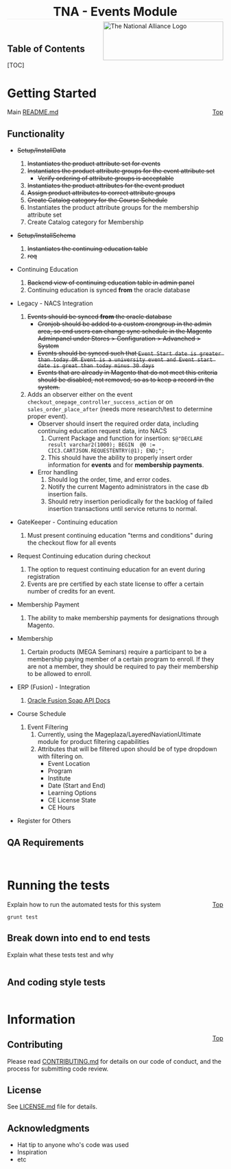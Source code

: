 <img src="./app/design/frontend/TNA/standard/web/images/tna-logo.svg" alt="The National Alliance Logo" title="The National Alliance" style="width:280px;height:90px; float: right; display:inline">
<header style="border-bottom: 1px solid rgb(238, 238, 238);margin-top:-40px">
  <h1 style="display:inline;border-bottom:0">TNA - Events Module</h1>
</header>

<h2> Table of Contents </h2>

[TOC]

# Getting Started
<a href="#content" style="float: right; display:inline">Top</a>

Main [README.md](/README.md)

## Functionality

* <s>Setup/InstallData</s>
    1. <s>Instantiates the product attribute set for events</s>
    2. <s>Instantiates the product attribute groups for the event attribute set</s>
        * <s>Verify ordering of attribute groups is acceptable</s>
    3. <s>Instantiates the product attributes for the event product</s>
    4. <s>Assign product attributes to correct attribute groups</s>
    5. <s>Create Catalog category for the Course Schedule</s>
    6. Instantiates the product attribute groups for the membership attribute set
    7. Create Catalog category for Membership

* <s>Setup/InstallSchema</s>
    1. <s>Instantiates the continuing education table</s>
    2. <s>req</s>
* Continuing Education
    1. <s>Backend view of continuing education table in admin panel</s>
    2. Continuing education is synced **from** the oracle database
* Legacy - NACS Integration
    1. <s>Events should be synced **from** the oracle database</s>
        * <s>Cronjob should be added to a custom crongroup in the admin area, so end users can change sync schedule in the Magento Adminpanel under Stores > Configuration > Advanched > System</s>
        * <s>Events should be synced such that `Event Start date is greater than today OR Event is a university event and Event start date is great than today minus 30 days`</s>
        * <s>Events that are already in Magento that do not meet this criteria should be disabled, not removed, so as to keep a record in the system.</s>
    2. Adds an observer either on the event `checkout_onepage_controller_success_action` or on `sales_order_place_after` (needs more research/test to determine proper event).
        * Observer should insert the required order data, including continuing education request data, into NACS
            1. Current Package and function for insertion: `$@"DECLARE result varchar2(1000); BEGIN  @0 := CIC3.CARTJSON.REQUESTENTRY(@1); END;";`
            2. This should have the ability to properly insert order information for **events** and for **membership payments**.
        * Error handling
            1. Should log the order, time, and error codes.
            2. Notify the current Magento administrators in the case db insertion fails.
            3. Should retry insertion periodically for the backlog of failed insertion transactions until service returns to normal.
* GateKeeper - Continuing education
    1. Must present continuing education "terms and conditions" during the checkout flow for all events
* Request Continuing education during checkout
    1. The option to request continuing education for an event during registration
    2. Events are pre certified by each state license to offer a certain number of credits for an event.
* Membership Payment
    1. The ability to make membership payments for designations through Magento.
* Membership
    1. Certain products (MEGA Seminars) require a participant to be a membership paying member of a certain program to enroll. If they are not a member, they should be required to pay their membership to be allowed to enroll.
* ERP (Fusion) - Integration
    1. [Oracle Fusion Soap API Docs](http://docs.oracle.com/cloud/farel11/common/OESWA/)
* Course Schedule
    1. Event Filtering
        1. Currently, using the Mageplaza/LayeredNaviationUltimate module for product filtering capabilities
        2. Attributes that will be filtered upon should be of type dropdown with filtering on.
            * Event Location
            * Program
            * Institute
            * Date (Start and End)
            * Learning Options
            * CE License State
            * CE Hours
* Register for Others

## QA Requirements



```
```


```
```

# Running the tests
<a href="#content" style="float: right; display:inline">Top</a>

Explain how to run the automated tests for this system

```
grunt test
```

## Break down into end to end tests

Explain what these tests test and why

```
```

## And coding style tests



```
```

# Information
<a href="#content" style="float: right; display:inline">Top</a>

## Contributing

Please read [CONTRIBUTING.md](./CONTRIBUTING.md) for details on our code of conduct, and the process for submitting code review.

## License

See [LICENSE.md](./LICENSE.md) file for details.

## Acknowledgments

* Hat tip to anyone who's code was used
* Inspiration
* etc

